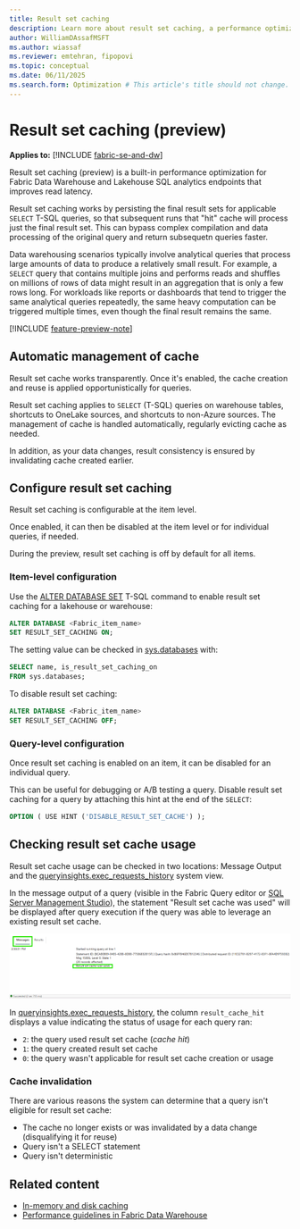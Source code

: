 ```yaml
---
title: Result set caching
description: Learn more about result set caching, a performance optimization for the Fabric Data Warehouse and Lakehouse SQL analytics endpoint.
author: WilliamDAssafMSFT
ms.author: wiassaf
ms.reviewer: emtehran, fipopovi
ms.topic: conceptual
ms.date: 06/11/2025
ms.search.form: Optimization # This article's title should not change. If so, contact engineering.
---
```

# Result set caching (preview)

**Applies to:** [!INCLUDE [fabric-se-and-dw](includes/applies-to-version/fabric-se-and-dw.md)]

Result set caching (preview) is a built-in performance optimization for Fabric Data Warehouse and Lakehouse SQL analytics endpoints that improves read latency. 

Result set caching works by persisting the final result sets for applicable `SELECT` T-SQL queries, so that subsequent runs that "hit" cache will process just the final result set. This can bypass complex compilation and data processing of the original query and return subsequetn queries faster.

Data warehousing scenarios typically involve analytical queries that process large amounts of data to produce a relatively small result. For example, a `SELECT` query that contains multiple joins and performs reads and shuffles on millions of rows of data might result in an aggregation that is only a few rows long. For workloads like reports or dashboards that tend to trigger the same analytical queries repeatedly, the same heavy computation can be triggered multiple times, even though the final result remains the same.

[!INCLUDE [feature-preview-note](../includes/feature-preview-note.md)]

## Automatic management of cache

Result set cache works transparently. Once it's enabled, the cache creation and reuse is applied opportunistically for queries. 

Result set caching applies to `SELECT` (T-SQL) queries on warehouse tables, shortcuts to OneLake sources, and shortcuts to non-Azure sources. The management of cache is handled automatically, regularly evicting cache as needed. 

In addition, as your data changes, result consistency is ensured by invalidating cache created earlier.

## Configure result set caching

Result set caching is configurable at the item level. 

Once enabled, it can then be disabled at the item level or for individual queries, if needed. 

During the preview, result set caching is off by default for all items.

### Item-level configuration

Use the [ALTER DATABASE SET](/sql/t-sql/statements/alter-database-transact-sql-set-options?view=fabric&preserve-view=true) T-SQL command to enable result set caching for a lakehouse or warehouse:

```sql
ALTER DATABASE <Fabric_item_name>
SET RESULT_SET_CACHING ON;
```

The setting value can be checked in [sys.databases](/sql/relational-databases/system-catalog-views/sys-databases-transact-sql?view=fabric&preserve-view=true) with:


```sql
SELECT name, is_result_set_caching_on 
FROM sys.databases;
```

To disable result set caching:

```sql
ALTER DATABASE <Fabric_item_name>
SET RESULT_SET_CACHING OFF;
```

### Query-level configuration

Once result set caching is enabled on an item, it can be disabled for an individual query. 

This can be useful for debugging or A/B testing a query. Disable result set caching for a query by attaching this hint at the end of the `SELECT`:

```sql
OPTION ( USE HINT ('DISABLE_RESULT_SET_CACHE') );
```

## Checking result set cache usage

Result set cache usage can be checked in two locations: Message Output and the [queryinsights.exec_requests_history](/sql/relational-databases/system-views/queryinsights-exec-requests-history-transact-sql?view=fabric&preserve-view=true) system view.

In the message output of a query (visible in the Fabric Query editor or [SQL Server Management Studio](https://aka.ms/ssms)), the statement "Result set cache was used" will be displayed after query execution if the query was able to leverage an existing result set cache.

![User's image](media/result-set-caching/result-set-cache-was-used.png)

In [queryinsights.exec_requests_history](/sql/relational-databases/system-views/queryinsights-exec-requests-history-transact-sql?view=fabric&preserve-view=true), the column `result_cache_hit` displays a value indicating the status of usage for each query ran:

- `2`: the query used result set cache (_cache hit_)
- `1`: the query created result set cache
- `0`: the query wasn't applicable for result set cache creation or usage

### Cache invalidation

There are various reasons the system can determine that a query isn't eligible for result set cache: 

- The cache no longer exists or was invalidated by a data change (disqualifying it for reuse) 
- Query isn't a SELECT statement 
- Query isn't deterministic

## Related content

- [In-memory and disk caching](caching.md)
- [Performance guidelines in Fabric Data Warehouse](guidelines-warehouse-performance.md)